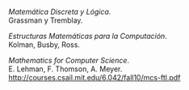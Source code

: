 *Matemática Discreta y Lógica*.  
Grassman y Tremblay.

*Estructuras Matemáticas para la Computación*.  
Kolman, Busby, Ross.

*Mathematics for Computer Science*.  
E. Lehman, F. Thomson, A. Meyer.  
http://courses.csail.mit.edu/6.042/fall10/mcs-ftl.pdf
